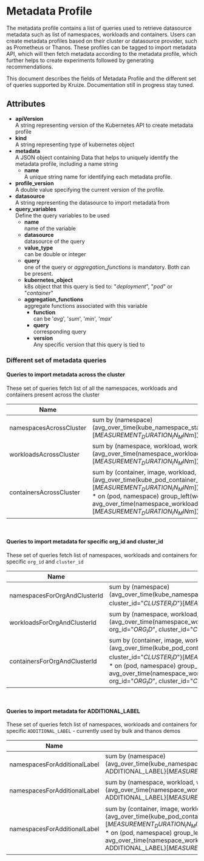 # Metadata Profile

The metadata profile contains a list of queries used to retrieve datasource metadata such as list of namespaces, workloads
and containers. Users can create metadata profiles based on their cluster or datasource provider, such as Prometheus or
Thanos. These profiles can be tagged to import metadata API, which will then fetch metadata according to the metadata
profile, which further helps to create experiments followed by generating recommendations.

This document describes the fields of Metadata Profile and the different set of queries supported by Kruize.
Documentation still in progress stay tuned.

## Attributes

- **apiVersion** \
  A string representing version of the Kubernetes API to create metadata profile
- **kind** \
  A string representing type of kubernetes object
- **metadata** \
  A JSON object containing Data that helps to uniquely identify the metadata profile, including a name string
    - **name** \
      A unique string name for identifying each metadata profile.
- **profile_version** \
  A double value specifying the current version of the profile.
- **datasource** \
  A string representing the datasource to import metadata from
- **query_variables** \
  Define the query variables to be used
    - **name** \
      name of the variable
    - **datasource** \
      datasource of the query
    - **value_type** \
      can be double or integer
    - **query** \
      one of the query or _aggregation_functions_ is mandatory. Both can be present.
    - **kubernetes_object** \
      k8s object that this query is tied to: "_deployment_", "_pod_" or "_container_"
    - **aggregation_functions** \
      aggregate functions associated with this variable
        - **function** \
          can be '_avg_', '_sum_', '_min_', '_max_'
        - **query** \
          corresponding query
        - **version** \
          Any specific version that this query is tied to

### Different set of metadata queries

#### Queries to import metadata across the cluster

These set of queries fetch list of all the namespaces, workloads and containers present across the cluster

| Name                    | Query                                                                                                                                                                                                                                                                                                                           |
|-------------------------|---------------------------------------------------------------------------------------------------------------------------------------------------------------------------------------------------------------------------------------------------------------------------------------------------------------------------------|
| namespacesAcrossCluster | sum by (namespace) (avg_over_time(kube_namespace_status_phase{namespace!=""}[$MEASUREMENT_DURATION_IN_MIN$m]))                                                                                                                                                                                                                  |
| workloadsAcrossCluster  | sum by (namespace, workload, workload_type) (avg_over_time(namespace_workload_pod:kube_pod_owner:relabel{workload!=""}[$MEASUREMENT_DURATION_IN_MIN$m]))                                                                                                                                                                        |
| containersAcrossCluster | sum by (container, image, workload, workload_type, namespace) (avg_over_time(kube_pod_container_info{container!=""}[$MEASUREMENT_DURATION_IN_MIN$m])<br/> * on (pod, namespace) group_left(workload, workload_type) avg_over_time(namespace_workload_pod:kube_pod_owner:relabel{workload!=""}[$MEASUREMENT_DURATION_IN_MIN$m])) |


<br>

#### Queries to import metadata for specific org_id and cluster_id 

These set of queries fetch list of namespaces, workloads and containers for specific `org_id` and `cluster_id`

| Name                         | Query                                                                                                                                                                                                                                                                                                                                                                                                                        |
|------------------------------|------------------------------------------------------------------------------------------------------------------------------------------------------------------------------------------------------------------------------------------------------------------------------------------------------------------------------------------------------------------------------------------------------------------------------|
| namespacesForOrgAndClusterId | sum by (namespace) (avg_over_time(kube_namespace_status_phase{namespace!="", org_id="$ORG_ID$", cluster_id="$CLUSTER_ID$"}[$MEASUREMENT_DURATION_IN_MIN$m]))                                                                                                                                                                                                                                                                 |
| workloadsForOrgAndClusterId  | sum by (namespace, workload, workload_type) (avg_over_time(namespace_workload_pod:kube_pod_owner:relabel{workload!="", org_id="$ORG_ID$", cluster_id="$CLUSTER_ID$"}[$MEASUREMENT_DURATION_IN_MIN$m]))                                                                                                                                                                                                                       |
| containersForOrgAndClusterId | sum by (container, image, workload, workload_type, namespace) (avg_over_time(kube_pod_container_info{container!="", org_id="$ORG_ID$", cluster_id="$CLUSTER_ID$"}[$MEASUREMENT_DURATION_IN_MIN$m]) <br/> * on (pod, namespace) group_left(workload, workload_type) avg_over_time(namespace_workload_pod:kube_pod_owner:relabel{workload!="", org_id="$ORG_ID$", cluster_id="$CLUSTER_ID$"}[$MEASUREMENT_DURATION_IN_MIN$m])) |

<br>

#### Queries to import metadata for ADDITIONAL_LABEL

These set of queries fetch list of namespaces, workloads and containers for specific `ADDITIONAL_LABEL` - currently used by bulk and thanos demos

| Name                         | Query                                                                                                                                                                                                                                                                                                                                                              |
|------------------------------|--------------------------------------------------------------------------------------------------------------------------------------------------------------------------------------------------------------------------------------------------------------------------------------------------------------------------------------------------------------------|
| namespacesForAdditionalLabel | sum by (namespace) (avg_over_time(kube_namespace_status_phase{namespace!="" ADDITIONAL_LABEL}[$MEASUREMENT_DURATION_IN_MIN$m]))                                                                                                                                                                                                                                    |
| namespacesForAdditionalLabel | sum by (namespace, workload, workload_type) (avg_over_time(namespace_workload_pod:kube_pod_owner:relabel{workload!="" ADDITIONAL_LABEL}[$MEASUREMENT_DURATION_IN_MIN$m]))                                                                                                                                                                                          |
| namespacesForAdditionalLabel | sum by (container, image, workload, workload_type, namespace) (avg_over_time(kube_pod_container_info{container!="" ADDITIONAL_LABEL}[$MEASUREMENT_DURATION_IN_MIN$m]) <br/> * on (pod, namespace) group_left(workload, workload_type) avg_over_time(namespace_workload_pod:kube_pod_owner:relabel{workload!="" ADDITIONAL_LABEL}[$MEASUREMENT_DURATION_IN_MIN$m])) |

